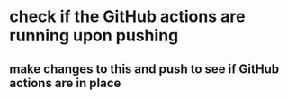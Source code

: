 # check if the GitHub actions are running upon pushing

## make changes to this and push to see if GitHub actions are in place